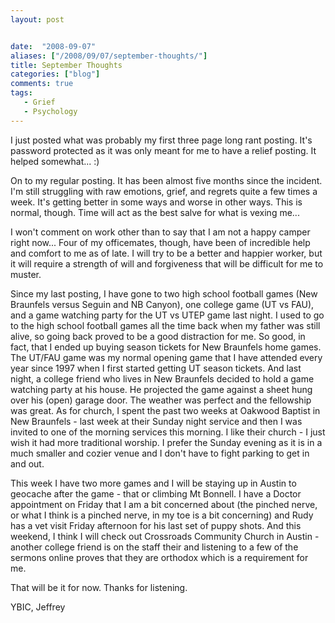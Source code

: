 ```yaml
---
layout: post


date:  "2008-09-07"
aliases: ["/2008/09/07/september-thoughts/"]
title: September Thoughts
categories: ["blog"]
comments: true
tags:
   - Grief
   - Psychology
---
```

I just posted what was probably my first three page long rant posting.  It's password protected as it was only meant for me to have a relief posting.  It helped somewhat...  :)

On to my regular posting.  It has been almost five months since the incident.  I'm still struggling with raw emotions, grief, and regrets quite a few times a week.  It's getting better in some ways and worse in other ways.  This is normal, though.  Time will act as the best salve for what is vexing me...

I won't comment on work other than to say that I am not a happy camper right now...  Four of my officemates, though, have been of incredible help and comfort to me as of late.  I will try to be a better and happier worker, but it will require a strength of will and forgiveness that will be difficult for me to muster.

Since my last posting, I have gone to two high school football games (New Braunfels versus Seguin and NB Canyon), one college game (UT vs FAU), and a game watching party for the UT vs UTEP game last night.  I used to go to the high school football games all the time back when my father was still alive, so going back proved to be a good distraction for me.  So good, in fact, that I ended up buying season tickets for New Braunfels home games.  The UT/FAU game was my normal opening game that I have attended every year since 1997 when I first started getting UT season tickets.  And last night, a college friend who lives in New Braunfels decided to hold a game watching party at his house.  He projected the game against a sheet hung over his (open) garage door.  The weather was perfect and the fellowship was great.  As for church, I spent the past two weeks at Oakwood Baptist in New Braunfels - last week at their Sunday night service and then I was invited to one of the morning services this morning.  I like their church - I just wish it had more traditional worship.  I prefer the Sunday evening as it is in a much smaller and cozier venue and I don't have to fight parking to get in and out.

This week I have two more games and I will be staying up in Austin to geocache after the game - that or climbing Mt Bonnell.  I have a Doctor appointment on Friday that I am a bit concerned about (the pinched nerve, or what I think is a pinched nerve, in my toe is a bit concerning) and Rudy has a vet visit Friday afternoon for his last set of puppy shots.  And this weekend, I think I will check out Crossroads Community Church in Austin - another college friend is on the staff their and listening to a few of the sermons online proves that they are orthodox which is a requirement for me.

That will be it for now.  Thanks for listening.

YBIC, Jeffrey

